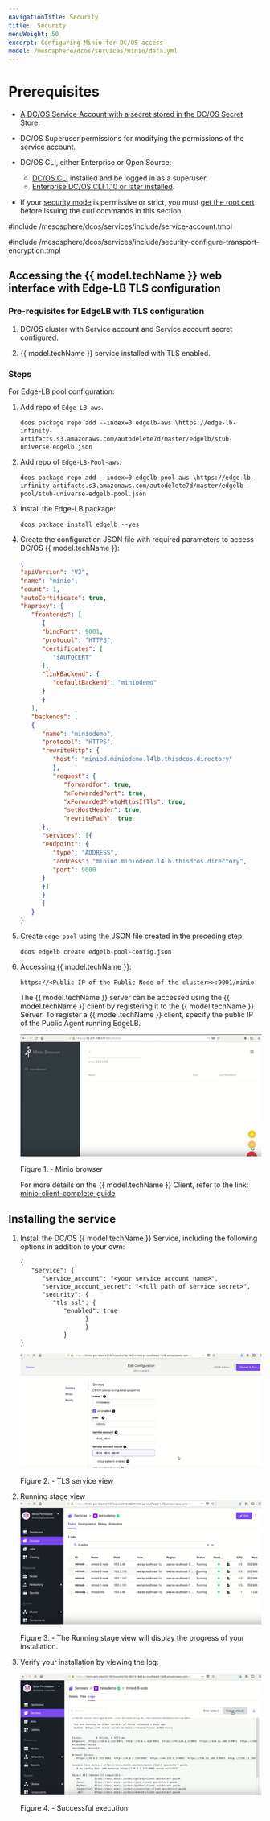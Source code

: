 ```yaml
---
navigationTitle: Security
title:  Security
menuWeight: 50
excerpt: Configuring Minio for DC/OS access
model: /mesosphere/dcos/services/minio/data.yml
---
```


# Prerequisites
- [A DC/OS Service Account with a secret stored in the DC/OS Secret Store.](/mesosphere/dcos/latest/security/ent/service-auth/custom-service-auth/)
- DC/OS Superuser permissions for modifying the permissions of the service account.

- DC/OS CLI, either Enterprise or Open Source:
   - [DC/OS CLI](/mesosphere/dcos/1.10/cli/install/) installed and be logged in as a superuser.
   - [Enterprise DC/OS CLI 1.10 or later installed](/mesosphere/dcos/1.10/cli/enterprise-cli/#ent-cli-install).
- If your [security mode](/mesosphere/dcos/1.10/security/ent/) is permissive or strict, you must [get the root cert](/mesosphere/dcos/1.10/security/ent/tls-ssl/get-cert/) before issuing the curl commands in this section.

#include /mesosphere/dcos/services/include/service-account.tmpl

#include /mesosphere/dcos/services/include/security-configure-transport-encryption.tmpl

## Accessing the {{ model.techName }} web interface with Edge-LB TLS configuration

### Pre-requisites for EdgeLB with TLS configuration
1. DC/OS cluster with Service account and Service account secret configured.

1. {{ model.techName }} service installed with TLS enabled.

### Steps


For Edge-LB pool configuration:
1. Add repo of `Edge-LB-aws`.
   ```shell
   dcos package repo add --index=0 edgelb-aws \https://edge-lb-infinity-artifacts.s3.amazonaws.com/autodelete7d/master/edgelb/stub-universe-edgelb.json
   ```
1. Add repo of `Edge-LB-Pool-aws`.
   ```shell
   dcos package repo add --index=0 edgelb-pool-aws \https://edge-lb-infinity-artifacts.s3.amazonaws.com/autodelete7d/master/edgelb-pool/stub-universe-edgelb-pool.json
   ```
1. Install the Edge-LB package:
   ```shell
   dcos package install edgelb --yes
   ``` 
1. Create the configuration JSON file with required parameters to access DC/OS {{ model.techName }}:
   ```json
   {
   "apiVersion": "V2",
   "name": "minio",
   "count": 1,
   "autoCertificate": true,
   "haproxy": {
      "frontends": [
         {
         "bindPort": 9001,
         "protocol": "HTTPS",
         "certificates": [
            "$AUTOCERT"
         ],
         "linkBackend": {
            "defaultBackend": "miniodemo"
         }
         }
      ],
      "backends": [
      {
         "name": "miniodemo",
         "protocol": "HTTPS",
         "rewriteHttp": {
            "host": "miniod.miniodemo.l4lb.thisdcos.directory"
            },
            "request": {
               "forwardfor": true,
               "xForwardedPort": true,
               "xForwardedProtoHttpsIfTls": true,
               "setHostHeader": true,
               "rewritePath": true
         },
         "services": [{
         "endpoint": {
            "type": "ADDRESS",
            "address": "miniod.miniodemo.l4lb.thisdcos.directory",
            "port": 9000
         }
         }]
         }
         ]
      }
   }

   ```
1. Create `edge-pool` using the JSON file created in the preceding step:
   ```shell
   dcos edgelb create edgelb-pool-config.json
   ```    
1. Accessing {{ model.techName }}:
   ```shell
   https://<Public IP of the Public Node of the cluster>>:9001/minio
   ```  
   The {{ model.techName }} server can be accessed using the {{ model.techName }} client by registering it to the {{ model.techName }} Server. To register a {{ model.techName }} client, specify the public IP of the Public Agent running EdgeLB.

   [<img src="../img/edgelb_with_tls.png" alt="With TLS"/>](../img/edgelb_with_tls.png)

   Figure 1. - Minio browser 

   For more details on the {{ model.techName }} Client, refer to the link:
   [minio-client-complete-guide](https://docs.minio.io/docs/minio-client-complete-guide.html)  

## Installing the service

1. Install the DC/OS {{ model.techName }} Service, including the following options in addition to your own:

   ```shell
   {
      "service": {
         "service_account": "<your service account name>",
         "service_account_secret": "<full path of service secret>",
         "security": {
            "tls_ssl": {
               "enabled": true
                     }
                     }
               }
   }
   ```

   [<img src="../img/TLS_Service.png" alt="TLS Service View"/>](../img/TLS_Service.png)

   Figure 2. - TLS service view
1. Running stage view
   [<img src="../img/TLS_Running_Stage.png" alt="TLS Running Stage"/>](../img/Running_Stage1.png)

   Figure 3. - The Running stage view will display the progress of your installation.

1. Verify your installation by viewing the log:

   [<img src="../img/TLS_Successful_Execution.png" alt="TLS Successful Execution"/>](../img/TLS_Successful_Execution.png)

   Figure 4. - Successful execution

